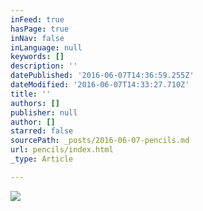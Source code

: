 ```yaml
---
inFeed: true
hasPage: true
inNav: false
inLanguage: null
keywords: []
description: ''
datePublished: '2016-06-07T14:36:59.255Z'
dateModified: '2016-06-07T14:33:27.710Z'
title: ''
authors: []
publisher: null
author: []
starred: false
sourcePath: _posts/2016-06-07-pencils.md
url: pencils/index.html
_type: Article

---
```

![](https://the-grid-user-content.s3-us-west-2.amazonaws.com/ea6df739-9d69-4b24-a7a5-a6fe930367b4.jpg)